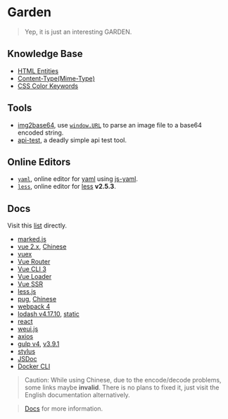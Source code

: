 # Garden

> Yep, it is just an interesting GARDEN.

## Knowledge Base

- [HTML Entities](https://hdk4.com/garden/kb/html-entities.html)
- [Content-Type(Mime-Type)](https://hdk4.com/garden/kb/mime-type.html)
- [CSS Color Keywords](https://hdk4.com/garden/kb/css-color-keywords.html)

## Tools

- [img2base64](https://hdk4.com/garden/tools/img2base64.html), use [`window.URL`](https://developer.mozilla.org/en-US/docs/Web/API/URL/URL) to parse an image file to a base64 encoded string.
- [api-test](https://hdk4.com/garden/tools/api-test.html), a deadly simple api test tool.

## Online Editors

- [`yaml`](https://hdk4.com/garden/oe/yaml.html), online editor for [yaml](http://yaml.org/) using [js-yaml](https://github.com/nodeca/js-yaml).
- [`less`](https://hdk4.com/garden/oe/less.html), online editor for [less](http://lesscss.org/) **v2.5.3**.

## Docs

Visit this [list](https://hdk4.com/garden/docs/index.html) directly.

- [marked.js](https://hdk4.com/garden/docs/marked.html)
- [vue 2.x](https://hdk4.com/garden/docs/vue.html), [Chinese](https://hdk4.com/garden/docs/vue_zh.html)
- [vuex](https://hdk4.com/garden/docs/vuex.html)
- [Vue Router](https://hdk4.com/garden/docs/vue-router.html)
- [Vue CLI 3](https://hdk4.com/garden/docs/vue-cli.html)
- [Vue Loader](https://hdk4.com/garden/docs/vue-loader.html)
- [Vue SSR](https://hdk4.com/garden/docs/vue-ssr.html)
- [less.js](https://hdk4.com/garden/docs/less.html)
- [pug](https://hdk4.com/garden/docs/pug.html), [Chinese](https://hdk4.com/garden/docs/pug_zh.html)
- [webpack 4](https://hdk4.com/garden/docs/webpack.html)
- [lodash v4.17.10](https://hdk4.com/garden/docs/lodash.html), [static](https://hdk4.com/garden/docs/lodash_static.html)
- [react](https://hdk4.com/garden/docs/react.html)
- [weui.js](https://hdk4.com/garden/docs/weui.js.html)
- [axios](https://hdk4.com/garden/docs/axios.html)
- [gulp v4](https://hdk4.com/garden/docs/gulp.html), [v3.9.1](https://hdk4.com/garden/docs/gulp-v3.9.1.html)
- [stylus](https://hdk4.com/garden/docs/stylus.html)
- [JSDoc](https://hdk4.com/garden/docs/jsdoc.html)
- [Docker CLI](https://hdk4.com/garden/docs/docker-cli.html)

> Caution: While using Chinese, due to the encode/decode problems, some links maybe **invalid**. There is no plans to fixed it, just visit the English documentation alternatively.

> [Docs](https://github.com/hdk4/garden/tree/master/src/docs#docs) for more information.
